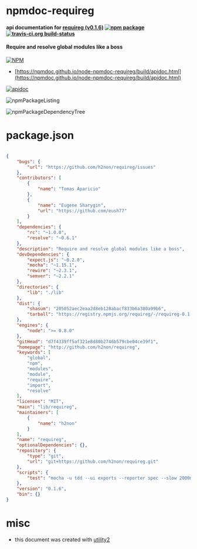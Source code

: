 # npmdoc-requireg

#### api documentation for  [requireg (v0.1.6)](http://github.com/h2non/requireg)  [![npm package](https://img.shields.io/npm/v/npmdoc-requireg.svg?style=flat-square)](https://www.npmjs.org/package/npmdoc-requireg) [![travis-ci.org build-status](https://api.travis-ci.org/npmdoc/node-npmdoc-requireg.svg)](https://travis-ci.org/npmdoc/node-npmdoc-requireg)

#### Require and resolve global modules like a boss

[![NPM](https://nodei.co/npm/requireg.png?downloads=true&downloadRank=true&stars=true)](https://www.npmjs.com/package/requireg)

- [https://npmdoc.github.io/node-npmdoc-requireg/build/apidoc.html](https://npmdoc.github.io/node-npmdoc-requireg/build/apidoc.html)

[![apidoc](https://npmdoc.github.io/node-npmdoc-requireg/build/screenCapture.buildCi.browser.%252Ftmp%252Fbuild%252Fapidoc.html.png)](https://npmdoc.github.io/node-npmdoc-requireg/build/apidoc.html)

![npmPackageListing](https://npmdoc.github.io/node-npmdoc-requireg/build/screenCapture.npmPackageListing.svg)

![npmPackageDependencyTree](https://npmdoc.github.io/node-npmdoc-requireg/build/screenCapture.npmPackageDependencyTree.svg)



# package.json

```json

{
    "bugs": {
        "url": "https://github.com/h2non/requireg/issues"
    },
    "contributors": [
        {
            "name": "Tomas Aparicio"
        },
        {
            "name": "Eugene Sharygin",
            "url": "https://github.com/eush77"
        }
    ],
    "dependencies": {
        "rc": "~1.0.0",
        "resolve": "~0.6.1"
    },
    "description": "Require and resolve global modules like a boss",
    "devDependencies": {
        "expect.js": "~0.2.0",
        "mocha": "~1.15.1",
        "rewire": "~2.3.1",
        "semver": "~2.2.1"
    },
    "directories": {
        "lib": "./lib"
    },
    "dist": {
        "shasum": "205052aec2eaa2d8eb128abacf833b6a380a99b6",
        "tarball": "https://registry.npmjs.org/requireg/-/requireg-0.1.6.tgz"
    },
    "engines": {
        "node": ">= 0.8.0"
    },
    "gitHead": "d7f4339ff5af321e8d80b2746b579cbe04ce39f1",
    "homepage": "http://github.com/h2non/requireg",
    "keywords": [
        "global",
        "npm",
        "modules",
        "module",
        "require",
        "import",
        "resolve"
    ],
    "licenses": "MIT",
    "main": "lib/requireg",
    "maintainers": [
        {
            "name": "h2non"
        }
    ],
    "name": "requireg",
    "optionalDependencies": {},
    "repository": {
        "type": "git",
        "url": "git+https://github.com/h2non/requireg.git"
    },
    "scripts": {
        "test": "mocha -u tdd --ui exports --reporter spec --slow 2000ms --bail"
    },
    "version": "0.1.6",
    "bin": {}
}
```



# misc
- this document was created with [utility2](https://github.com/kaizhu256/node-utility2)
